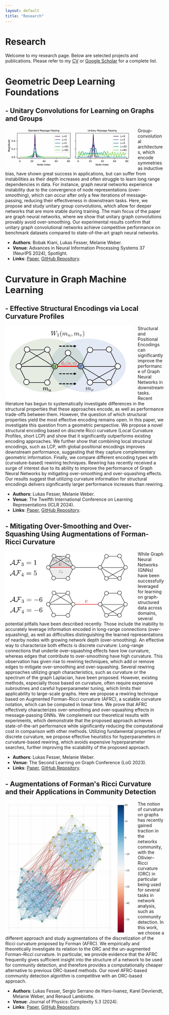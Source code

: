 ```yaml
---
layout: default
title: "Research"
---
```


# Research

Welcome to my research page. Below are selected projects and publications. Please refer to my [CV](https://lfesser97.github.io/assets/pdfs/Resume_2024.pdf) or [Google Scholar](https://scholar.google.co.uk/citations?user=c1wgSpMAAAAJ&hl=en) for a complete list.

# Geometric Deep Learning Foundations

## - Unitary Convolutions for Learning on Graphs and Groups

<img src="/assets/images/unitary_message_passing.png" alt="Unitary Graph Convolutions" style="float: left; margin-right: 20px; width: 400px;">

Group-convolutional architectures, which encode symmetries as inductive bias, have shown great success in applications, but can suffer from instabilities as their depth increases and often struggle to learn long range dependencies in data. For instance, graph neural networks experience instability due to the convergence of node representations (over-smoothing), which can occur after only a few iterations of message-passing, reducing their effectiveness in downstream tasks. Here, we propose and study unitary group convolutions, which allow for deeper networks that are more stable during training. The main focus of the paper are graph neural networks, where we show that unitary graph convolutions provably avoid over-smoothing. Our experimental results confirm that unitary graph convolutional networks achieve competitive performance on benchmark datasets compared to state-of-the-art graph neural networks. 

- **Authors**: Bobak Kiani, Lukas Fesser, Melanie Weber.
- **Venue**: Advances in Neural Information Processing Systems 37 (NeurIPS 2024), Spotlight.
- **Links**: [Paper](https://arxiv.org/abs/2410.05499), [GitHub Repository](https://github.com/Weber-GeoML/Unitary_Convolutions).

# Curvature in Graph Machine Learning

## - Effective Structural Encodings via Local Curvature Profiles

<img src="/assets/images/orc_lcp.png" alt="Local Curvature Profile" style="float: left; margin-right: 20px; width: 400px;">

Structural and Positional Encodings can significantly improve the performance of Graph Neural Networks in downstream tasks. Recent literature has begun to systematically investigate differences in the structural properties that these approaches encode, as well as performance trade-offs between them. However, the question of which structural properties yield the most effective encoding remains open. In this paper, we investigate this question from a geometric perspective. We propose a novel structural encoding based on discrete Ricci curvature (Local Curvature Profiles, short LCP) and show that it significantly outperforms existing encoding approaches. We further show that combining local structural encodings, such as LCP, with global positional encodings improves downstream performance, suggesting that they capture complementary geometric information. Finally, we compare different encoding types with (curvature-based) rewiring techniques. Rewiring has recently received a surge of interest due to its ability to improve the performance of Graph Neural Networks by mitigating over-smoothing and over-squashing effects. Our results suggest that utilizing curvature information for structural encodings delivers significantly larger performance increases than rewiring.

- **Authors**: Lukas Fesser, Melanie Weber.
- **Venue**: The Twelfth International Conference on Learning Representations (ICLR 2024).
- **Links**: [Paper](https://arxiv.org/abs/2311.14864), [GitHub Repository](https://github.com/Weber-GeoML/Local_Curvature_Profile).

## - Mitigating Over-Smoothing and Over-Squashing Using Augmentations of Forman-Ricci Curvature

<img src="/assets/images/afrc.png" alt="Augmented Forman-Ricci Curvature" style="float: left; margin-right: 20px; width: 400px;">

While Graph Neural Networks (GNNs) have been successfully leveraged for learning on graph-structured data across domains, several potential pitfalls have been described recently. Those include the inability to accurately leverage information encoded in long-range connections (over-squashing), as well as difficulties distinguishing the learned representations of nearby nodes with growing network depth (over-smoothing). An effective way to characterize both effects is discrete curvature: Long-range connections that underlie over-squashing effects have low curvature, whereas edges that contribute to over-smoothing have high curvature. This observation has given rise to rewiring techniques, which add or remove edges to mitigate over-smoothing and over-squashing. Several rewiring approaches utilizing graph characteristics, such as curvature or the spectrum of the graph Laplacian, have been proposed. However, existing methods, especially those based on curvature, often require expensive subroutines and careful hyperparameter tuning, which limits their applicability to large-scale graphs. Here we propose a rewiring technique based on Augmented Forman-Ricci curvature (AFRC), a scalable curvature notation, which can be computed in linear time. We prove that AFRC effectively characterizes over-smoothing and over-squashing effects in message-passing GNNs. We complement our theoretical results with experiments, which demonstrate that the proposed approach achieves state-of-the-art performance while significantly reducing the computational cost in comparison with other methods. Utilizing fundamental properties of discrete curvature, we propose effective heuristics for hyperparameters in curvature-based rewiring, which avoids expensive hyperparameter searches, further improving the scalability of the proposed approach.

- **Authors**: Lukas Fesser, Melanie Weber.
- **Venue**: The Second Learning on Graph Conference (LoG 2023).
- **Links**: [Paper](https://arxiv.org/abs/2309.09384), [GitHub Repository](https://github.com/Weber-GeoML/AFRC_Rewiring).


## - Augmentations of Forman's Ricci Curvature and their Applications in Community Detection

<img src="/assets/images/afrc_communities.png" alt="AFRC Communities" style="float: left; margin-right: 20px; width: 400px;">

The notion of curvature on graphs has recently gained traction in the networks community, with the Ollivier–Ricci curvature (ORC) in particular being used for several tasks in network analysis, such as community detection. In this work, we choose a different approach and study augmentations of the discretization of the Ricci curvature proposed by Forman (AFRC). We empirically and theoretically investigate its relation to the ORC and the un-augmented Forman–Ricci curvature. In particular, we provide evidence that the AFRC frequently gives sufficient insight into the structure of a network to be used for community detection, and therefore provides a computationally cheaper alternative to previous ORC-based methods. Our novel AFRC-based community detection algorithm is competitive with an ORC-based approach.

- **Authors**: Lukas Fesser, Sergio Serrano de Haro-Ivanez, Karel Devriendt, Melanie Weber, and Renaud Lambiotte.
- **Venue**: Journal of Physics: Complexity 5.3 (2024).
- **Links**: [Paper](https://arxiv.org/abs/2306.06474), [GitHub Repository](https://github.com/Weber-GeoML/AFRC_Community_Detection).
